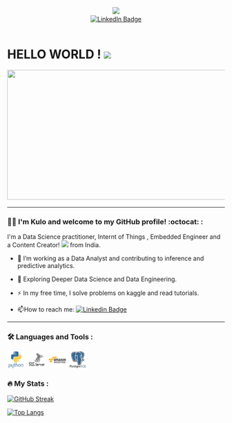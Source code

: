 <div id="header" align="center">
  <img src="https://media.giphy.com/media/M9gbBd9nbDrOTu1Mqx/giphy.gif" width="100"/>
</div>

<div id="badges" align="center">
  <a href="https://www.linkedin.com/in/kulothungan-dataguy/">
    <img src="https://img.shields.io/badge/LinkedIn-blue?style=for-the-badge&logo=linkedin&logoColor=white" alt="LinkedIn Badge"/>
  </a>
</div>

<img src="https://komarev.com/ghpvc/?username=kulothungan-dataguy&style=flat-square&color=blue" alt=""/>

<h1>
  HELLO WORLD !
  <img src="https://media.giphy.com/media/hvRJCLFzcasrR4ia7z/giphy.gif" width="30px"/>
</h1>

<div align="center">
  <img src="https://media.giphy.com/media/dWesBcTLavkZuG35MI/giphy.gif" width="600" height="300"/>
</div>

---

### :man_technologist: I'm Kulo and welcome to my GitHub profile! :octocat: :
I'm a Data Science practitioner, Internt of Things , Embedded Engineer and a Content Creator! <img src="https://media.giphy.com/media/WUlplcMpOCEmTGBtBW/giphy.gif" width="30"> from India.

- :telescope: I’m working as a Data Analyst and contributing to inference and predictive analytics.

- :seedling: Exploring Deeper Data Science and Data Engineering.

- :zap: In my free time, I solve problems on kaggle and read tutorials.

- :mailbox:How to reach me: [![Linkedin Badge](https://img.shields.io/badge/-Kulothungan-blue?style=flat&logo=Linkedin&logoColor=white)](https://www.linkedin.com/in/kulothungan-dataguy/)

---

### :hammer_and_wrench: Languages and Tools :

<div>
  <img src="https://github.com/devicons/devicon/blob/master/icons/python/python-original-wordmark.svg" title="Python" alt="Python" width="40" height="40"/>&nbsp;
  <img src="https://github.com/devicons/devicon/blob/master/icons/microsoftsqlserver/microsoftsqlserver-plain-wordmark.svg" title="microsoftsqlserver" alt="microsoftsqlserver" width="40" height="40"/>&nbsp;
  <img src="https://github.com/devicons/devicon/blob/master/icons/amazonwebservices/amazonwebservices-original-wordmark.svg" title="amazonwebservice" alt="amazonwebservice" width="40" height="40"/>&nbsp;
  <img src="https://github.com/devicons/devicon/blob/master/icons/postgresql/postgresql-original-wordmark.svg" title="postgresql" alt="postgresql" width="40" height="40"/>&nbsp;
  
</div>

### :fire: My Stats :

[![GitHub Streak](http://github-readme-streak-stats.herokuapp.com?user=kulothungan-dataguy&date_format=M%20j%5B%2C%20Y%5D)](https://git.io/streak-stats)

[![Top Langs](https://github-readme-stats.vercel.app/api/top-langs/?username=kulothungan-dataguy&layout=compact&theme=vision-friendly-dark)](https://github.com/anuraghazra/github-readme-stats)
